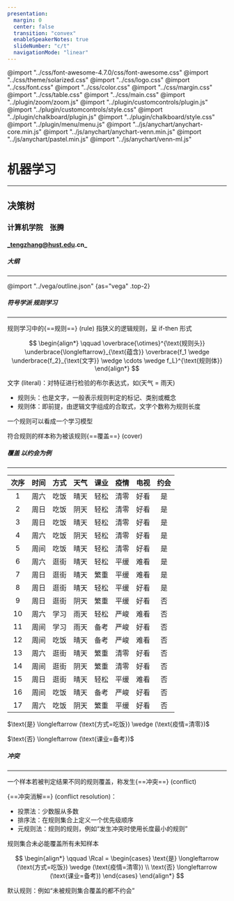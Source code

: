 ```yaml
---
presentation:
  margin: 0
  center: false
  transition: "convex"
  enableSpeakerNotes: true
  slideNumber: "c/t"
  navigationMode: "linear"
---
```


@import "../css/font-awesome-4.7.0/css/font-awesome.css"
@import "../css/theme/solarized.css"
@import "../css/logo.css"
@import "../css/font.css"
@import "../css/color.css"
@import "../css/margin.css"
@import "../css/table.css"
@import "../css/main.css"
@import "../plugin/zoom/zoom.js"
@import "../plugin/customcontrols/plugin.js"
@import "../plugin/customcontrols/style.css"
@import "../plugin/chalkboard/plugin.js"
@import "../plugin/chalkboard/style.css"
@import "../plugin/menu/menu.js"
@import "../js/anychart/anychart-core.min.js"
@import "../js/anychart/anychart-venn.min.js"
@import "../js/anychart/pastel.min.js"
@import "../js/anychart/venn-ml.js"

<!-- slide data-notes="" -->

<div class="bottom20"></div>

# 机器学习

<hr class="width50 center">

## 决策树

<div class="bottom8"></div>

### 计算机学院 &nbsp;&nbsp; 张腾

#### _tengzhang@hust.edu.cn_

<!-- slide vertical=true data-notes="" -->

##### 大纲

---

@import "../vega/outline.json" {as="vega" .top-2}

<!-- slide data-notes="" -->

##### 符号学派 规则学习

---

规则学习中的{==规则==} (rule) 指狭义的逻辑规则，呈 if-then 形式

$$
\begin{align*}
    \qquad \overbrace{\otimes}^{\text{规则头}} \underbrace{\longleftarrow}_{\text{蕴含}} \overbrace{f_1 \wedge \underbrace{f_2}_{\text{文字}} \wedge \cdots \wedge f_L}^{\text{规则体}}
\end{align*}
$$

文字 (literal)：对特征进行检验的布尔表达式，如$(\text{天气 = 雨天})$

- 规则头：也是文字，一般表示规则判定的标记、类别或概念
- 规则体：即前提，由逻辑文字组成的合取式，文字个数称为规则长度

<div class="top4"></div>

一个规则可以看成一个学习模型

符合规则的样本称为被该规则{==覆盖==} (cover)

<!-- slide vertical=true data-notes="" -->

##### 覆盖 以约会为例

---

<div class="threelines column7-border-right-solid head-highlight-1 tr-hover row9-border-top-dashed top-3 fs10 left4 righta row1-column3-blue row2-column3-blue row3-column3-blue row4-column3-blue row5-column3-blue row1-column6-blue row2-column6-blue row3-column6-blue row4-column6-blue row5-column6-blue  row1-column8-blue row2-column8-blue row3-column8-blue row4-column8-blue row5-column8-blue row11-column5-blue row16-column5-blue row11-column8-blue row16-column8-blue">

| 次序 | 时间 | 方式 | 天气 | 课业 | 疫情 | 电视 | 约会 |
| :--: | :--: | :--: | :--: | :--: | :--: | :--: | :--: |
|  1   | 周六 | 吃饭 | 晴天 | 轻松 | 清零 | 好看 |  是  |
|  2   | 周日 | 吃饭 | 阴天 | 轻松 | 清零 | 好看 |  是  |
|  3   | 周日 | 吃饭 | 晴天 | 轻松 | 清零 | 好看 |  是  |
|  4   | 周六 | 吃饭 | 阴天 | 轻松 | 清零 | 好看 |  是  |
|  5   | 周间 | 吃饭 | 晴天 | 轻松 | 清零 | 好看 |  是  |
|  6   | 周六 | 逛街 | 晴天 | 轻松 | 平缓 | 难看 |  是  |
|  7   | 周日 | 逛街 | 晴天 | 繁重 | 平缓 | 难看 |  是  |
|  8   | 周日 | 逛街 | 晴天 | 轻松 | 平缓 | 好看 |  是  |
|  9   | 周日 | 逛街 | 阴天 | 繁重 | 平缓 | 好看 |  否  |
|  10  | 周六 | 学习 | 雨天 | 轻松 | 严峻 | 难看 |  否  |
|  11  | 周间 | 学习 | 雨天 | 备考 | 严峻 | 好看 |  否  |
|  12  | 周间 | 吃饭 | 晴天 | 备考 | 严峻 | 难看 |  否  |
|  13  | 周六 | 逛街 | 晴天 | 繁重 | 清零 | 好看 |  否  |
|  14  | 周间 | 逛街 | 阴天 | 繁重 | 清零 | 好看 |  否  |
|  15  | 周日 | 逛街 | 晴天 | 轻松 | 平缓 | 难看 |  否  |
|  16  | 周间 | 吃饭 | 晴天 | 备考 | 严峻 | 好看 |  否  |
|  17  | 周六 | 吃饭 | 阴天 | 繁重 | 平缓 | 好看 |  否  |

</div>

<p class="top-51per left60per fs14">$\text{是} \longleftarrow (\text{方式=吃饭}) \wedge (\text{疫情=清零})$</p>

<p class="top28per left60per fs14">$\text{否} \longleftarrow (\text{课业=备考})$</p>

<!-- slide vertical=true data-notes="" -->

##### 冲突

---

一个样本若被判定结果不同的规则覆盖，称发生{==冲突==} (conflict)

{==冲突消解==} (conflict resolution)：

- 投票法：少数服从多数
- 排序法：在规则集合上定义一个优先级顺序
- 元规则法：规则的规则，例如“发生冲突时使用长度最小的规则”

<div class="top2"></div>

规则集合未必能覆盖所有未知样本

$$
\begin{align*}
    \qquad \Rcal = \begin{cases}
        \text{是} \longleftarrow (\text{方式=吃饭}) \wedge (\text{疫情=清零}) \\
        \text{否} \longleftarrow (\text{课业=备考}) \end{cases}
\end{align*}
$$

默认规则：例如“未被规则集合覆盖的都不约会”
